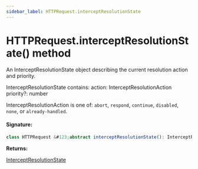 ```yaml
---
sidebar_label: HTTPRequest.interceptResolutionState
---
```


# HTTPRequest.interceptResolutionState() method

An InterceptResolutionState object describing the current resolution action and priority.

InterceptResolutionState contains: action: InterceptResolutionAction priority?: number

InterceptResolutionAction is one of: `abort`, `respond`, `continue`, `disabled`, `none`, or `already-handled`.

#### Signature:

```typescript
class HTTPRequest &#123;abstract interceptResolutionState(): InterceptResolutionState;&#125;
```

**Returns:**

[InterceptResolutionState](./puppeteer.interceptresolutionstate.md)
